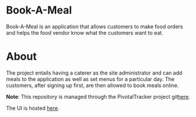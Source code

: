# Book-A-Meal
Book-A-Meal is an application that allows customers to make food orders and helps the food vendor know what the customers want to eat.

# About
The project entails having a caterer as the site administrator and can add meals to the application as well as set menus for a particular day. The customers, after signing up first, are then allowed to book meals online.

**Note**: This repository is managed through the PivotalTracker project git[here](https://www.pivotaltracker.com/n/projects/2165512).

The UI is hosted [here](www.samdiano.github.io/Book-A-Meal).

